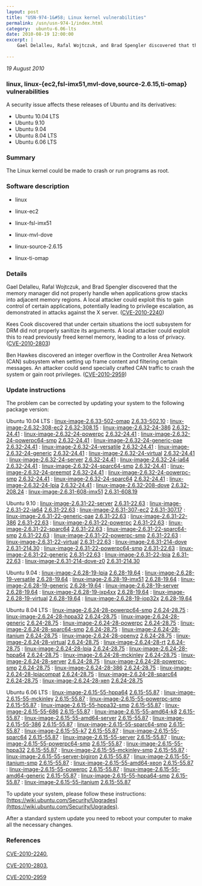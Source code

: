 ```yaml
---
layout: post
title: "USN-974-1&#58; Linux kernel vulnerabilities"
permalink: /usn/usn-974-1/index.html
category:  ubuntu-6.06-lts
date: 2010-08-19 12:00:00
excerpt: |
    Gael Delalleu, Rafal Wojtczuk, and Brad Spengler discovered that the memory manager did not properly handle when applications grow stacks into adjacent memory regions. A local attacker could exploit this to gain control of certain applications, potentially leading to privilege escalation, as demonstrated in attacks against the X server. ([CVE-2010-2240](http://people.ubuntu.com/~ubuntu-security/cve/CVE-2010-2240))
    
--- 
```

 
 

*19 August 2010*

### linux, linux-{ec2,fsl-imx51,mvl-dove,source-2.6.15,ti-omap} vulnerabilities

A security issue affects these releases of Ubuntu and its derivatives:

* Ubuntu 10.04 LTS
* Ubuntu 9.10
* Ubuntu 9.04
* Ubuntu 8.04 LTS
* Ubuntu 6.06 LTS

### Summary

The Linux kernel could be made to crash or run programs as root. 

### Software description

* linux 

* linux-ec2 

* linux-fsl-imx51 

* linux-mvl-dove 

* linux-source-2.6.15 

* linux-ti-omap 

### Details

Gael Delalleu, Rafal Wojtczuk, and Brad Spengler discovered that the memory manager did not properly handle when applications grow stacks into adjacent memory regions. A local attacker could exploit this to gain control of certain applications, potentially leading to privilege escalation, as demonstrated in attacks against the X server. ([CVE-2010-2240](http://people.ubuntu.com/~ubuntu-security/cve/CVE-2010-2240))

Kees Cook discovered that under certain situations the ioctl subsystem for DRM did not properly sanitize its arguments. A local attacker could exploit this to read previously freed kernel memory, leading to a loss of privacy. ([CVE-2010-2803](http://people.ubuntu.com/~ubuntu-security/cve/CVE-2010-2803))

Ben Hawkes discovered an integer overflow in the Controller Area Network (CAN) subsystem when setting up frame content and filtering certain messages. An attacker could send specially crafted CAN traffic to crash the system or gain root privileges. ([CVE-2010-2959](http://people.ubuntu.com/~ubuntu-security/cve/CVE-2010-2959)) 

### Update instructions

The problem can be corrected by updating your system to the following package version:

Ubuntu 10.04 LTS
 : [linux-image-2.6.33-502-omap](https://launchpad.net/ubuntu/+source/linux-ti-omap) <span> [2.6.33-502.10](https://launchpad.net/ubuntu/+source/linux-ti-omap/2.6.33-502.10) </span> 
 : [linux-image-2.6.32-308-ec2](https://launchpad.net/ubuntu/+source/linux-ec2) <span> [2.6.32-308.15](https://launchpad.net/ubuntu/+source/linux-ec2/2.6.32-308.15) </span> 
 : [linux-image-2.6.32-24-386](https://launchpad.net/ubuntu/+source/linux) <span> [2.6.32-24.41](https://launchpad.net/ubuntu/+source/linux/2.6.32-24.41) </span> 
 : [linux-image-2.6.32-24-powerpc](https://launchpad.net/ubuntu/+source/linux) <span> [2.6.32-24.41](https://launchpad.net/ubuntu/+source/linux/2.6.32-24.41) </span> 
 : [linux-image-2.6.32-24-powerpc64-smp](https://launchpad.net/ubuntu/+source/linux) <span> [2.6.32-24.41](https://launchpad.net/ubuntu/+source/linux/2.6.32-24.41) </span> 
 : [linux-image-2.6.32-24-generic-pae](https://launchpad.net/ubuntu/+source/linux) <span> [2.6.32-24.41](https://launchpad.net/ubuntu/+source/linux/2.6.32-24.41) </span> 
 : [linux-image-2.6.32-24-versatile](https://launchpad.net/ubuntu/+source/linux) <span> [2.6.32-24.41](https://launchpad.net/ubuntu/+source/linux/2.6.32-24.41) </span> 
 : [linux-image-2.6.32-24-generic](https://launchpad.net/ubuntu/+source/linux) <span> [2.6.32-24.41](https://launchpad.net/ubuntu/+source/linux/2.6.32-24.41) </span> 
 : [linux-image-2.6.32-24-virtual](https://launchpad.net/ubuntu/+source/linux) <span> [2.6.32-24.41](https://launchpad.net/ubuntu/+source/linux/2.6.32-24.41) </span> 
 : [linux-image-2.6.32-24-server](https://launchpad.net/ubuntu/+source/linux) <span> [2.6.32-24.41](https://launchpad.net/ubuntu/+source/linux/2.6.32-24.41) </span> 
 : [linux-image-2.6.32-24-ia64](https://launchpad.net/ubuntu/+source/linux) <span> [2.6.32-24.41](https://launchpad.net/ubuntu/+source/linux/2.6.32-24.41) </span> 
 : [linux-image-2.6.32-24-sparc64-smp](https://launchpad.net/ubuntu/+source/linux) <span> [2.6.32-24.41](https://launchpad.net/ubuntu/+source/linux/2.6.32-24.41) </span> 
 : [linux-image-2.6.32-24-preempt](https://launchpad.net/ubuntu/+source/linux) <span> [2.6.32-24.41](https://launchpad.net/ubuntu/+source/linux/2.6.32-24.41) </span> 
 : [linux-image-2.6.32-24-powerpc-smp](https://launchpad.net/ubuntu/+source/linux) <span> [2.6.32-24.41](https://launchpad.net/ubuntu/+source/linux/2.6.32-24.41) </span> 
 : [linux-image-2.6.32-24-sparc64](https://launchpad.net/ubuntu/+source/linux) <span> [2.6.32-24.41](https://launchpad.net/ubuntu/+source/linux/2.6.32-24.41) </span> 
 : [linux-image-2.6.32-24-lpia](https://launchpad.net/ubuntu/+source/linux) <span> [2.6.32-24.41](https://launchpad.net/ubuntu/+source/linux/2.6.32-24.41) </span> 
 : [linux-image-2.6.32-208-dove](https://launchpad.net/ubuntu/+source/linux-mvl-dove) <span> [2.6.32-208.24](https://launchpad.net/ubuntu/+source/linux-mvl-dove/2.6.32-208.24) </span> 
 : [linux-image-2.6.31-608-imx51](https://launchpad.net/ubuntu/+source/linux-fsl-imx51) <span> [2.6.31-608.19](https://launchpad.net/ubuntu/+source/linux-fsl-imx51/2.6.31-608.19) </span> 

Ubuntu 9.10
 : [linux-image-2.6.31-22-server](https://launchpad.net/ubuntu/+source/linux) <span> [2.6.31-22.63](https://launchpad.net/ubuntu/+source/linux/2.6.31-22.63) </span> 
 : [linux-image-2.6.31-22-ia64](https://launchpad.net/ubuntu/+source/linux) <span> [2.6.31-22.63](https://launchpad.net/ubuntu/+source/linux/2.6.31-22.63) </span> 
 : [linux-image-2.6.31-307-ec2](https://launchpad.net/ubuntu/+source/linux-ec2) <span> [2.6.31-307.17](https://launchpad.net/ubuntu/+source/linux-ec2/2.6.31-307.17) </span> 
 : [linux-image-2.6.31-22-generic-pae](https://launchpad.net/ubuntu/+source/linux) <span> [2.6.31-22.63](https://launchpad.net/ubuntu/+source/linux/2.6.31-22.63) </span> 
 : [linux-image-2.6.31-22-386](https://launchpad.net/ubuntu/+source/linux) <span> [2.6.31-22.63](https://launchpad.net/ubuntu/+source/linux/2.6.31-22.63) </span> 
 : [linux-image-2.6.31-22-powerpc](https://launchpad.net/ubuntu/+source/linux) <span> [2.6.31-22.63](https://launchpad.net/ubuntu/+source/linux/2.6.31-22.63) </span> 
 : [linux-image-2.6.31-22-sparc64](https://launchpad.net/ubuntu/+source/linux) <span> [2.6.31-22.63](https://launchpad.net/ubuntu/+source/linux/2.6.31-22.63) </span> 
 : [linux-image-2.6.31-22-sparc64-smp](https://launchpad.net/ubuntu/+source/linux) <span> [2.6.31-22.63](https://launchpad.net/ubuntu/+source/linux/2.6.31-22.63) </span> 
 : [linux-image-2.6.31-22-powerpc-smp](https://launchpad.net/ubuntu/+source/linux) <span> [2.6.31-22.63](https://launchpad.net/ubuntu/+source/linux/2.6.31-22.63) </span> 
 : [linux-image-2.6.31-22-virtual](https://launchpad.net/ubuntu/+source/linux) <span> [2.6.31-22.63](https://launchpad.net/ubuntu/+source/linux/2.6.31-22.63) </span> 
 : [linux-image-2.6.31-214-dove](https://launchpad.net/ubuntu/+source/linux-mvl-dove) <span> [2.6.31-214.30](https://launchpad.net/ubuntu/+source/linux-mvl-dove/2.6.31-214.30) </span> 
 : [linux-image-2.6.31-22-powerpc64-smp](https://launchpad.net/ubuntu/+source/linux) <span> [2.6.31-22.63](https://launchpad.net/ubuntu/+source/linux/2.6.31-22.63) </span> 
 : [linux-image-2.6.31-22-generic](https://launchpad.net/ubuntu/+source/linux) <span> [2.6.31-22.63](https://launchpad.net/ubuntu/+source/linux/2.6.31-22.63) </span> 
 : [linux-image-2.6.31-22-lpia](https://launchpad.net/ubuntu/+source/linux) <span> [2.6.31-22.63](https://launchpad.net/ubuntu/+source/linux/2.6.31-22.63) </span> 
 : [linux-image-2.6.31-214-dove-z0](https://launchpad.net/ubuntu/+source/linux-mvl-dove) <span> [2.6.31-214.30](https://launchpad.net/ubuntu/+source/linux-mvl-dove/2.6.31-214.30) </span> 

Ubuntu 9.04
 : [linux-image-2.6.28-19-lpia](https://launchpad.net/ubuntu/+source/linux) <span> [2.6.28-19.64](https://launchpad.net/ubuntu/+source/linux/2.6.28-19.64) </span> 
 : [linux-image-2.6.28-19-versatile](https://launchpad.net/ubuntu/+source/linux) <span> [2.6.28-19.64](https://launchpad.net/ubuntu/+source/linux/2.6.28-19.64) </span> 
 : [linux-image-2.6.28-19-imx51](https://launchpad.net/ubuntu/+source/linux) <span> [2.6.28-19.64](https://launchpad.net/ubuntu/+source/linux/2.6.28-19.64) </span> 
 : [linux-image-2.6.28-19-generic](https://launchpad.net/ubuntu/+source/linux) <span> [2.6.28-19.64](https://launchpad.net/ubuntu/+source/linux/2.6.28-19.64) </span> 
 : [linux-image-2.6.28-19-server](https://launchpad.net/ubuntu/+source/linux) <span> [2.6.28-19.64](https://launchpad.net/ubuntu/+source/linux/2.6.28-19.64) </span> 
 : [linux-image-2.6.28-19-ixp4xx](https://launchpad.net/ubuntu/+source/linux) <span> [2.6.28-19.64](https://launchpad.net/ubuntu/+source/linux/2.6.28-19.64) </span> 
 : [linux-image-2.6.28-19-virtual](https://launchpad.net/ubuntu/+source/linux) <span> [2.6.28-19.64](https://launchpad.net/ubuntu/+source/linux/2.6.28-19.64) </span> 
 : [linux-image-2.6.28-19-iop32x](https://launchpad.net/ubuntu/+source/linux) <span> [2.6.28-19.64](https://launchpad.net/ubuntu/+source/linux/2.6.28-19.64) </span> 

Ubuntu 8.04 LTS
 : [linux-image-2.6.24-28-powerpc64-smp](https://launchpad.net/ubuntu/+source/linux) <span> [2.6.24-28.75](https://launchpad.net/ubuntu/+source/linux/2.6.24-28.75) </span> 
 : [linux-image-2.6.24-28-hppa32](https://launchpad.net/ubuntu/+source/linux) <span> [2.6.24-28.75](https://launchpad.net/ubuntu/+source/linux/2.6.24-28.75) </span> 
 : [linux-image-2.6.24-28-generic](https://launchpad.net/ubuntu/+source/linux) <span> [2.6.24-28.75](https://launchpad.net/ubuntu/+source/linux/2.6.24-28.75) </span> 
 : [linux-image-2.6.24-28-powerpc](https://launchpad.net/ubuntu/+source/linux) <span> [2.6.24-28.75](https://launchpad.net/ubuntu/+source/linux/2.6.24-28.75) </span> 
 : [linux-image-2.6.24-28-sparc64-smp](https://launchpad.net/ubuntu/+source/linux) <span> [2.6.24-28.75](https://launchpad.net/ubuntu/+source/linux/2.6.24-28.75) </span> 
 : [linux-image-2.6.24-28-itanium](https://launchpad.net/ubuntu/+source/linux) <span> [2.6.24-28.75](https://launchpad.net/ubuntu/+source/linux/2.6.24-28.75) </span> 
 : [linux-image-2.6.24-28-openvz](https://launchpad.net/ubuntu/+source/linux) <span> [2.6.24-28.75](https://launchpad.net/ubuntu/+source/linux/2.6.24-28.75) </span> 
 : [linux-image-2.6.24-28-virtual](https://launchpad.net/ubuntu/+source/linux) <span> [2.6.24-28.75](https://launchpad.net/ubuntu/+source/linux/2.6.24-28.75) </span> 
 : [linux-image-2.6.24-28-rt](https://launchpad.net/ubuntu/+source/linux) <span> [2.6.24-28.75](https://launchpad.net/ubuntu/+source/linux/2.6.24-28.75) </span> 
 : [linux-image-2.6.24-28-lpia](https://launchpad.net/ubuntu/+source/linux) <span> [2.6.24-28.75](https://launchpad.net/ubuntu/+source/linux/2.6.24-28.75) </span> 
 : [linux-image-2.6.24-28-hppa64](https://launchpad.net/ubuntu/+source/linux) <span> [2.6.24-28.75](https://launchpad.net/ubuntu/+source/linux/2.6.24-28.75) </span> 
 : [linux-image-2.6.24-28-mckinley](https://launchpad.net/ubuntu/+source/linux) <span> [2.6.24-28.75](https://launchpad.net/ubuntu/+source/linux/2.6.24-28.75) </span> 
 : [linux-image-2.6.24-28-server](https://launchpad.net/ubuntu/+source/linux) <span> [2.6.24-28.75](https://launchpad.net/ubuntu/+source/linux/2.6.24-28.75) </span> 
 : [linux-image-2.6.24-28-powerpc-smp](https://launchpad.net/ubuntu/+source/linux) <span> [2.6.24-28.75](https://launchpad.net/ubuntu/+source/linux/2.6.24-28.75) </span> 
 : [linux-image-2.6.24-28-386](https://launchpad.net/ubuntu/+source/linux) <span> [2.6.24-28.75](https://launchpad.net/ubuntu/+source/linux/2.6.24-28.75) </span> 
 : [linux-image-2.6.24-28-lpiacompat](https://launchpad.net/ubuntu/+source/linux) <span> [2.6.24-28.75](https://launchpad.net/ubuntu/+source/linux/2.6.24-28.75) </span> 
 : [linux-image-2.6.24-28-sparc64](https://launchpad.net/ubuntu/+source/linux) <span> [2.6.24-28.75](https://launchpad.net/ubuntu/+source/linux/2.6.24-28.75) </span> 
 : [linux-image-2.6.24-28-xen](https://launchpad.net/ubuntu/+source/linux) <span> [2.6.24-28.75](https://launchpad.net/ubuntu/+source/linux/2.6.24-28.75) </span> 

Ubuntu 6.06 LTS
 : [linux-image-2.6.15-55-hppa64](https://launchpad.net/ubuntu/+source/linux-source-2.6.15) <span> [2.6.15-55.87](https://launchpad.net/ubuntu/+source/linux-source-2.6.15/2.6.15-55.87) </span> 
 : [linux-image-2.6.15-55-mckinley](https://launchpad.net/ubuntu/+source/linux-source-2.6.15) <span> [2.6.15-55.87](https://launchpad.net/ubuntu/+source/linux-source-2.6.15/2.6.15-55.87) </span> 
 : [linux-image-2.6.15-55-powerpc-smp](https://launchpad.net/ubuntu/+source/linux-source-2.6.15) <span> [2.6.15-55.87](https://launchpad.net/ubuntu/+source/linux-source-2.6.15/2.6.15-55.87) </span> 
 : [linux-image-2.6.15-55-hppa32-smp](https://launchpad.net/ubuntu/+source/linux-source-2.6.15) <span> [2.6.15-55.87](https://launchpad.net/ubuntu/+source/linux-source-2.6.15/2.6.15-55.87) </span> 
 : [linux-image-2.6.15-55-686](https://launchpad.net/ubuntu/+source/linux-source-2.6.15) <span> [2.6.15-55.87](https://launchpad.net/ubuntu/+source/linux-source-2.6.15/2.6.15-55.87) </span> 
 : [linux-image-2.6.15-55-amd64-k8](https://launchpad.net/ubuntu/+source/linux-source-2.6.15) <span> [2.6.15-55.87](https://launchpad.net/ubuntu/+source/linux-source-2.6.15/2.6.15-55.87) </span> 
 : [linux-image-2.6.15-55-amd64-server](https://launchpad.net/ubuntu/+source/linux-source-2.6.15) <span> [2.6.15-55.87](https://launchpad.net/ubuntu/+source/linux-source-2.6.15/2.6.15-55.87) </span> 
 : [linux-image-2.6.15-55-386](https://launchpad.net/ubuntu/+source/linux-source-2.6.15) <span> [2.6.15-55.87](https://launchpad.net/ubuntu/+source/linux-source-2.6.15/2.6.15-55.87) </span> 
 : [linux-image-2.6.15-55-sparc64-smp](https://launchpad.net/ubuntu/+source/linux-source-2.6.15) <span> [2.6.15-55.87](https://launchpad.net/ubuntu/+source/linux-source-2.6.15/2.6.15-55.87) </span> 
 : [linux-image-2.6.15-55-k7](https://launchpad.net/ubuntu/+source/linux-source-2.6.15) <span> [2.6.15-55.87](https://launchpad.net/ubuntu/+source/linux-source-2.6.15/2.6.15-55.87) </span> 
 : [linux-image-2.6.15-55-sparc64](https://launchpad.net/ubuntu/+source/linux-source-2.6.15) <span> [2.6.15-55.87](https://launchpad.net/ubuntu/+source/linux-source-2.6.15/2.6.15-55.87) </span> 
 : [linux-image-2.6.15-55-server](https://launchpad.net/ubuntu/+source/linux-source-2.6.15) <span> [2.6.15-55.87](https://launchpad.net/ubuntu/+source/linux-source-2.6.15/2.6.15-55.87) </span> 
 : [linux-image-2.6.15-55-powerpc64-smp](https://launchpad.net/ubuntu/+source/linux-source-2.6.15) <span> [2.6.15-55.87](https://launchpad.net/ubuntu/+source/linux-source-2.6.15/2.6.15-55.87) </span> 
 : [linux-image-2.6.15-55-hppa32](https://launchpad.net/ubuntu/+source/linux-source-2.6.15) <span> [2.6.15-55.87](https://launchpad.net/ubuntu/+source/linux-source-2.6.15/2.6.15-55.87) </span> 
 : [linux-image-2.6.15-55-mckinley-smp](https://launchpad.net/ubuntu/+source/linux-source-2.6.15) <span> [2.6.15-55.87](https://launchpad.net/ubuntu/+source/linux-source-2.6.15/2.6.15-55.87) </span> 
 : [linux-image-2.6.15-55-server-bigiron](https://launchpad.net/ubuntu/+source/linux-source-2.6.15) <span> [2.6.15-55.87](https://launchpad.net/ubuntu/+source/linux-source-2.6.15/2.6.15-55.87) </span> 
 : [linux-image-2.6.15-55-itanium-smp](https://launchpad.net/ubuntu/+source/linux-source-2.6.15) <span> [2.6.15-55.87](https://launchpad.net/ubuntu/+source/linux-source-2.6.15/2.6.15-55.87) </span> 
 : [linux-image-2.6.15-55-amd64-xeon](https://launchpad.net/ubuntu/+source/linux-source-2.6.15) <span> [2.6.15-55.87](https://launchpad.net/ubuntu/+source/linux-source-2.6.15/2.6.15-55.87) </span> 
 : [linux-image-2.6.15-55-powerpc](https://launchpad.net/ubuntu/+source/linux-source-2.6.15) <span> [2.6.15-55.87](https://launchpad.net/ubuntu/+source/linux-source-2.6.15/2.6.15-55.87) </span> 
 : [linux-image-2.6.15-55-amd64-generic](https://launchpad.net/ubuntu/+source/linux-source-2.6.15) <span> [2.6.15-55.87](https://launchpad.net/ubuntu/+source/linux-source-2.6.15/2.6.15-55.87) </span> 
 : [linux-image-2.6.15-55-hppa64-smp](https://launchpad.net/ubuntu/+source/linux-source-2.6.15) <span> [2.6.15-55.87](https://launchpad.net/ubuntu/+source/linux-source-2.6.15/2.6.15-55.87) </span> 
 : [linux-image-2.6.15-55-itanium](https://launchpad.net/ubuntu/+source/linux-source-2.6.15) <span> [2.6.15-55.87](https://launchpad.net/ubuntu/+source/linux-source-2.6.15/2.6.15-55.87) </span> 

To update your system, please follow these instructions: [https://wiki.ubuntu.com/Security/Upgrades](https://wiki.ubuntu.com/Security/Upgrades).

After a standard system update you need to reboot your computer to make all the necessary changes. 

### References

 
 [CVE-2010-2240](http://people.ubuntu.com/~ubuntu-security/cve/CVE-2010-2240), 

 [CVE-2010-2803](http://people.ubuntu.com/~ubuntu-security/cve/CVE-2010-2803), 

 [CVE-2010-2959](http://people.ubuntu.com/~ubuntu-security/cve/CVE-2010-2959)
 

